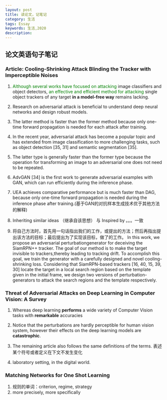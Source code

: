 ```yaml
---
layout: post
title: 读论文，记笔记
category: 生活
tags: Essay
keywords: 生活,2020
description: 
---
```



## 论文英语句子笔记
### Article: Cooling-Shrinking Attack Blinding the Tracker with Imperceptible Noises
1. <font color=#008000>Although several works have focused on attacking</font> image classifiers and object detectors,
<font color=#008000>an effective and efficient method for attacking</font> single object trackers of any
target **in a model-free way** remains lacking.

2. Research on adversarial attack is beneficial to understand deep neural networks and design robust models.

3. The latter method is faster than the former method because only one-time forward propagation is needed for each attack after training. 

4. In the recent year, adversarial attack has become a popular topic and has extended from image classification to more challenging tasks,
such as object detection [35, 31] and semantic segmentation [35].

5. The latter type is generally faster than the former type because the operation for transforming an image to an adversarial one does not need to be
repeated.

6.  AdvGAN [34] is the first work to generate adversarial examples with GAN, which can run efficiently during
the inference phase.

7. UEA achieves comparative performance but is much faster than DAG, because only one-time forward propagation is needed during the inference phase
after training.(基于GAN的对抗样本生成技术优于其他方法的解释)

8. Inheriting similar ideas （继承自该思想） 与 Inspired by 。。。一致

9. 将自己方法时，首先用一句话指出我们的工作，或提出的方法；然后再指出提出该方法的目标；最后提出为了实现该目标，做了的工作。
In this work, we propose an adversarial perturbationgenerator for deceiving the SiamRPN++ tracker. The goal of our method is to make the target invisible to trackers,thereby leading to tracking drift. To accomplish this goal,
we train the generator with a carefully designed and novel cooling-shrinking loss. Considering that SiamRPN-based
trackers [16, 40, 15, 39, 30] locate the target in a local search region based on the template given in the initial frame, we
design two versions of perturbation-generators to attack the search regions and the template respectively.

### Threat of Adversarial Attacks on Deep Learning in Computer Vision: A Survey
1. Whereas deep learning **performs** a wide variety of Computer Vision tasks with **remarkable** accuracies

2.  Notice that the perturbations are hardly perceptible for human vision system, however their effects on the deep learning models are **catastrophic**.

3. The remaining article also follows the same definitions of the terms. 表述某个符号或者定义在下文不发生变化

4. laboratory setting, in the digital world.

### Matching Networks for One Shot Learning

1. 规则的单词：criterion, regime, strategy
2. more precisely, more specifically